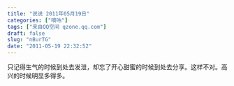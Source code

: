 ```yaml
---
title: "说说 2011年05月19日"
categories: ["嘀咕"]
tags: ["来自QQ空间 qzone.qq.com"]
draft: false
slug: "nBurTG"
date: "2011-05-19 22:32:52"
---
```


只记得生气的时候到处去发泄，却忘了开心甜蜜的时候到处去分享。这样不对。高兴的时候明显多得多。
